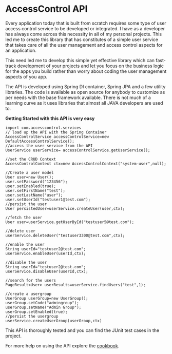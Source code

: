 # AccessControl API
Every application today that is built from scratch requires some type of user access control service to be developed or integrated. I have as a developer has always come across this necessity in all of my personal projects. This led me to create this library that has constitutes of a simple user service that takes care of all the user management and access control aspects for an application.

This need led me to develop this simple yet effective library which can fast-track development of your projects and let you focus on the business logic for the apps you build rather than worry about coding the user management aspects of you app.

The API is developed using Spring DI container, Spring JPA and a few utility libraries. The code is available as open source for anybody to customize as per needs with the base framework available. There is not much of a learning curve as it uses libraries that almost all JAVA developers are used to.

**Getting Started with this API is very easy**
```
import com.accesscontrol.services
// load up the API with the Spring Container
AccessControlService accessControlService=new DefaultAccessControlService();
//access the user service from the API
UserService userService= accessControlService.getUserService();

//set the CRUD Context
AccessControlContext ctx=new AccessControlContext("system-user",null);

//Create a user model
User user=new User();
user.setPassword("123456");
user.setEnabled(true);
user.setFirstName("test");
user.setLastName("user");
user.setUserId("testuser1@test.com");
//persist the user
User persistedUser=userService.createUser(user,ctx);

//fetch the user
User user=userService.getUserById("testuser5@test.com");

//delete user
userService.deleteUser("testuser3300@test.com",ctx);

//enable the user
String userId="testuser2@test.com";
userService.enableUser(userId,ctx);

//disable the user
String userId="testuser2@test.com";
userService.disableUser(userId,ctx);

//search for the users
PageResult<User> userResults=userService.findUsers("test",1);

//create a usergroup
UserGroup userGroup=new UserGroup();
userGroup.setCode("admingroup");
userGroup.setName("Admin Group");
userGroup.setEnabled(true);
//persist the usergroup
userService.createUserGroup(userGroup,ctx)

```

This API is thoroughly tested and you can find the JUnit test cases in the project.

For more help on using the API explore the [cookbook](https://github.com/kgsnipes/access-control/wiki/Cookbook).




